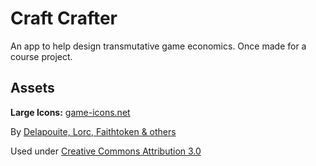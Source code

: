 # Craft Crafter

An app to help design transmutative game economics. Once made for a course project.

## Assets

**Large Icons:** [game-icons.net](game-icons.net)

By [Delapouite, Lorc, Faithtoken & others](https://game-icons.net/about.html#authors)

Used under [Creative Commons Attribution 3.0](https://creativecommons.org/licenses/by/3.0/)